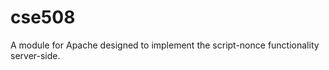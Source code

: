 cse508
======

A module for Apache designed to implement the script-nonce functionality server-side.
